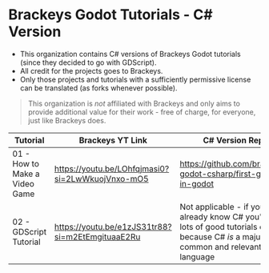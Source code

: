 # Brackeys Godot Tutorials - C# Version

* This organization contains C# versions of Brackeys Godot tutorials (since they decided to go with GDScript).
* All credit for the projects goes to Brackeys.
* Only those projects and tutorials with a sufficiently permissive license can be translated (as forks whenever possible).

> This organization is *not* affiliated with Brackeys and only aims to provide additional value for their work - free of charge, for everyone, just like Brackeys does.

| **Tutorial**                  | **Brackeys YT Link**                             | **C# Version Repo**                                                                                                                           |
|-------------------------------|--------------------------------------------------|-----------------------------------------------------------------------------------------------------------------------------------------------|
| 01 - How to Make a Video Game | https://youtu.be/LOhfqjmasi0?si=2LwWkuojVnxo-mO5 | https://github.com/brackeys-godot-csharp/first-game-in-godot                                                                                  |
| 02 - GDScript Tutorial        | https://youtu.be/e1zJS31tr88?si=m2EtEmgituaaE2Ru | Not applicable - if you don't already know C# you'll find lots of good tutorials easily, because C# *is* a majure, common and relevant language |

